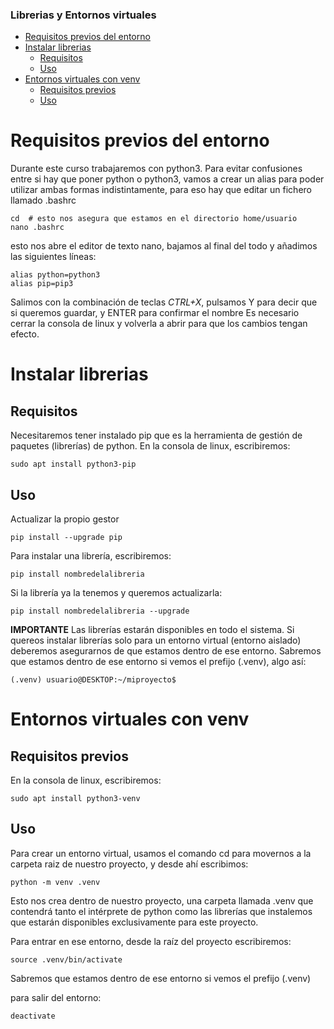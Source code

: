 
<h3>Librerias y Entornos virtuales</h3>

- [Requisitos previos del entorno](#requisitos-previos-del-entorno)
- [Instalar librerias](#instalar-librerias)
  - [Requisitos](#requisitos)
  - [Uso](#uso)
- [Entornos virtuales con venv](#entornos-virtuales-con-venv)
  - [Requisitos previos](#requisitos-previos)
  - [Uso](#uso-1)


# Requisitos previos del entorno

Durante este curso trabajaremos con python3. Para evitar confusiones entre si hay que poner python o python3, vamos a crear un alias para poder utilizar ambas formas indistintamente, para eso hay que editar un fichero llamado .bashrc

```  
cd  # esto nos asegura que estamos en el directorio home/usuario
nano .bashrc
```

esto nos abre el editor de texto nano, bajamos al final del todo y añadimos las siguientes líneas:

``` 
alias python=python3
alias pip=pip3
```

Salimos con la combinación de teclas *CTRL+X*, pulsamos Y para decir que si queremos guardar, y ENTER para confirmar el nombre
Es necesario cerrar la consola de linux y volverla a abrir para que los cambios tengan efecto.


# Instalar librerias

## Requisitos

Necesitaremos tener instalado pip que es la herramienta de gestión de paquetes (librerías) de python. 
En la consola de linux, escribiremos:

`sudo apt install python3-pip`

## Uso


Actualizar la propio gestor

`pip install --upgrade pip`

Para instalar una librería, escribiremos:

`pip install nombredelalibreria`

Si la librería ya la tenemos y queremos actualizarla:

`pip install nombredelalibreria --upgrade`

**IMPORTANTE** Las librerías estarán disponibles en todo el sistema. Si quereos instalar librerías solo para un entorno virtual (entorno aislado) deberemos asegurarnos de que estamos dentro de ese entorno. Sabremos que estamos dentro de ese entorno si vemos el prefijo (.venv), algo así:

`(.venv) usuario@DESKTOP:~/miproyecto$`


# Entornos virtuales con venv

## Requisitos previos

En la consola de linux, escribiremos:

`sudo apt install python3-venv`

## Uso

Para crear un entorno virtual, usamos el comando cd para movernos a la carpeta raiz de nuestro proyecto, y desde ahí escribimos:

`python -m venv .venv`

Esto nos crea dentro de nuestro proyecto, una carpeta llamada .venv que contendrá tanto el intérprete de python como las librerías que instalemos que estarán disponibles exclusivamente para este proyecto.

Para entrar en ese entorno, desde la raíz del proyecto escribiremos:

`source .venv/bin/activate`

Sabremos que estamos dentro de ese entorno si vemos el prefijo (.venv)

para salir del entorno:

`deactivate`

